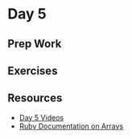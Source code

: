 # Day 5

## Prep Work

## Exercises


## Resources
* [Day 5 Videos](https://adaacademy.hosted.panopto.com/Panopto/Pages/Sessions/List.aspx?folderID=646484ef-baaf-4352-9378-2f95849d2a51)
* [Ruby Documentation on Arrays](http://ruby-doc.org/core-2.4.0/Array.html)
